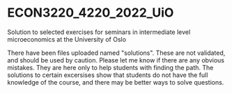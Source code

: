 # ECON3220_4220_2022_UiO
 Solution to selected exercises for seminars in intermediate level microeconomics at the University of Oslo
 
 There have been files uploaded named "solutions". These are not validated, and should be used by caution. Please let me know if there are any obvious mistakes. They are here only to help students with finding the path. The solutions to certain excersises show that students do not have the full knowledge of the course, and there may be better ways to solve questions. 
